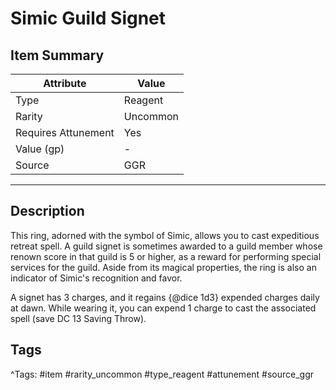 # Simic Guild Signet

## Item Summary

| Attribute            | Value                        |
|----------------------|------------------------------|
| Type                 | Reagent |
| Rarity               | Uncommon             |
| Requires Attunement  | Yes                |
| Value (gp)           | -    |
| Source               | GGR |

---

## Description

This ring, adorned with the symbol of Simic, allows you to cast expeditious retreat spell. A guild signet is sometimes awarded to a guild member whose renown score in that guild is 5 or higher, as a reward for performing special services for the guild. Aside from its magical properties, the ring is also an indicator of Simic's recognition and favor.

A signet has 3 charges, and it regains {@dice 1d3} expended charges daily at dawn. While wearing it, you can expend 1 charge to cast the associated spell (save DC 13 Saving Throw).

## Tags

^Tags: #item #rarity_uncommon #type_reagent #attunement #source_ggr